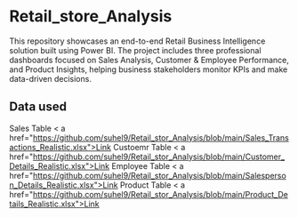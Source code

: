 # Retail_store_Analysis
This repository showcases an end-to-end Retail Business Intelligence solution built using Power BI. The project includes three professional dashboards focused on Sales Analysis, Customer &amp; Employee Performance, and Product Insights, helping business stakeholders monitor KPIs and make data-driven decisions.
## Data used 
Sales Table < a href="https://github.com/suhel9/Retail_stor_Analysis/blob/main/Sales_Transactions_Realistic.xlsx">Link </a>
Custoemr Table < a href="https://github.com/suhel9/Retail_stor_Analysis/blob/main/Customer_Details_Realistic.xlsx">Link </a>
Employee Table < a href="https://github.com/suhel9/Retail_stor_Analysis/blob/main/Salesperson_Details_Realistic.xlsx">Link </a>
Product Table < a href="https://github.com/suhel9/Retail_stor_Analysis/blob/main/Product_Details_Realistic.xlsx">Link </a>
